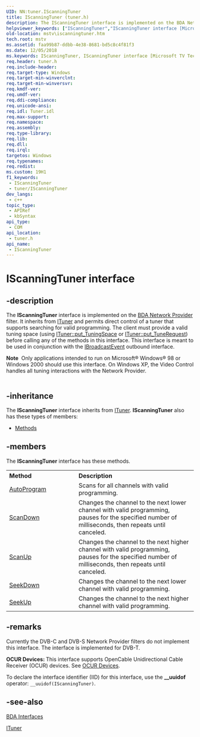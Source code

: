 ```yaml
---
UID: NN:tuner.IScanningTuner
title: IScanningTuner (tuner.h)
description: The IScanningTuner interface is implemented on the BDA Network Provider filter.
helpviewer_keywords: ["IScanningTuner","IScanningTuner interface [Microsoft TV Technologies]","IScanningTuner interface [Microsoft TV Technologies]","described","IScanningTunerInterface","mstv.iscanningtuner","tuner/IScanningTuner"]
old-location: mstv\iscanningtuner.htm
tech.root: mstv
ms.assetid: faa99b87-ddbb-4e38-8681-bd5c8c4f81f3
ms.date: 12/05/2018
ms.keywords: IScanningTuner, IScanningTuner interface [Microsoft TV Technologies], IScanningTuner interface [Microsoft TV Technologies],described, IScanningTunerInterface, mstv.iscanningtuner, tuner/IScanningTuner
req.header: tuner.h
req.include-header: 
req.target-type: Windows
req.target-min-winverclnt: 
req.target-min-winversvr: 
req.kmdf-ver: 
req.umdf-ver: 
req.ddi-compliance: 
req.unicode-ansi: 
req.idl: Tuner.idl
req.max-support: 
req.namespace: 
req.assembly: 
req.type-library: 
req.lib: 
req.dll: 
req.irql: 
targetos: Windows
req.typenames: 
req.redist: 
ms.custom: 19H1
f1_keywords:
 - IScanningTuner
 - tuner/IScanningTuner
dev_langs:
 - c++
topic_type:
 - APIRef
 - kbSyntax
api_type:
 - COM
api_location:
 - tuner.h
api_name:
 - IScanningTuner
---
```


# IScanningTuner interface


## -description

The <b>IScanningTuner</b> interface is implemented on the <a href="/previous-versions/windows/desktop/mstv/bda-network-provider-filter">BDA Network Provider</a> filter. It inherits from <a href="/previous-versions/windows/desktop/api/tuner/nn-tuner-ituner">ITuner</a> and permits direct control of a tuner that supports searching for valid programming. The client must provide a valid tuning space (using <a href="/previous-versions/windows/desktop/api/tuner/nf-tuner-ituner-put_tuningspace">ITuner::put_TuningSpace</a> or <a href="/previous-versions/windows/desktop/api/tuner/nf-tuner-ituner-put_tunerequest">ITuner::put_TuneRequest</a>) before calling any of the methods in this interface. This interface is meant to be used in conjunction with the <a href="/previous-versions/windows/desktop/api/tuner/nn-tuner-ibroadcastevent">IBroadcastEvent</a> outbound interface.

<div class="alert"><b>Note</b>  Only applications intended to run on Microsoft® Windows® 98 or Windows 2000 should use this interface. On Windows XP, the Video Control handles all tuning interactions with the Network Provider.</div>
<div> </div>

## -inheritance

The <b xmlns:loc="http://microsoft.com/wdcml/l10n">IScanningTuner</b> interface inherits from <a href="/previous-versions/windows/desktop/mstv/bda-network-provider-filter">ITuner</a>. <b>IScanningTuner</b> also has these types of members:
<ul>
<li><a href="https://docs.microsoft.com/">Methods</a></li>
</ul>

## -members

The <b>IScanningTuner</b> interface has these methods.
<table class="members" id="memberListMethods">
<tr>
<th align="left" width="37%">Method</th>
<th align="left" width="63%">Description</th>
</tr>
<tr data="declared;">
<td align="left" width="37%">
<a href="/previous-versions/windows/desktop/api/tuner/nf-tuner-iscanningtuner-autoprogram">AutoProgram</a>
</td>
<td align="left" width="63%">
Scans for all channels with valid programming.

</td>
</tr>
<tr data="declared;">
<td align="left" width="37%">
<a href="/previous-versions/windows/desktop/api/tuner/nf-tuner-iscanningtuner-scandown">ScanDown</a>
</td>
<td align="left" width="63%">
Changes the channel to the next lower channel with valid programming, pauses for the specified number of milliseconds, then repeats until canceled.

</td>
</tr>
<tr data="declared;">
<td align="left" width="37%">
<a href="/previous-versions/windows/desktop/api/tuner/nf-tuner-iscanningtuner-scanup">ScanUp</a>
</td>
<td align="left" width="63%">
Changes the channel to the next higher channel with valid programming, pauses for the specified number of milliseconds, then repeats until canceled.

</td>
</tr>
<tr data="declared;">
<td align="left" width="37%">
<a href="/previous-versions/windows/desktop/api/tuner/nf-tuner-iscanningtuner-seekdown">SeekDown</a>
</td>
<td align="left" width="63%">
Changes the channel to the next lower channel with valid programming.

</td>
</tr>
<tr data="declared;">
<td align="left" width="37%">
<a href="/previous-versions/windows/desktop/api/tuner/nf-tuner-iscanningtuner-seekup">SeekUp</a>
</td>
<td align="left" width="63%">
Changes the channel to the next higher channel with valid programming.

</td>
</tr>
</table>

## -remarks

Currently the DVB-C and DVB-S Network Provider filters do not implement this interface. The interface is implemented for DVB-T.

<b>OCUR Devices: </b>This interface supports OpenCable Unidirectional Cable Receiver (OCUR) devices. See <a href="/previous-versions/windows/desktop/mstv/ocur-devices">OCUR Devices</a>.

To declare the interface identifier (IID) for this interface, use the <b>__uuidof</b> operator: <code>__uuidof(IScanningTuner)</code>.

## -see-also

<a href="/previous-versions/windows/desktop/mstv/bda-interfaces">BDA Interfaces</a>



<a href="/previous-versions/windows/desktop/mstv/bda-network-provider-filter">ITuner</a>
